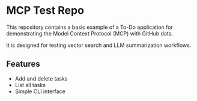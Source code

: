 # MCP Test Repo

This repository contains a basic example of a To-Do application for demonstrating the Model Context Protocol (MCP) with GitHub data.

It is designed for testing vector search and LLM summarization workflows.

## Features

- Add and delete tasks
- List all tasks
- Simple CLI interface
